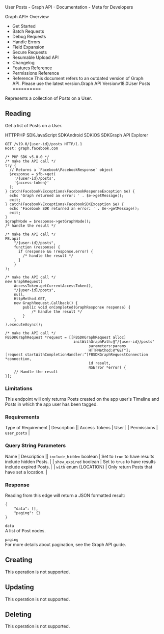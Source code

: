 User Posts - Graph API - Documentation - Meta for Developers

Graph API* Overview
* Get Started
* Batch Requests
* Debug Requests
* Handle Errors
* Field Expansion
* Secure Requests
* Resumable Upload API
* Changelog
* Features Reference
* Permissions Reference
* Reference
This document refers to an outdated version of Graph API. Please use the latest version.Graph API Versionv18.0User Posts
==========

Represents a collection of Posts on a User.

Reading
-------

Get a list of Posts on a User.

HTTPPHP SDKJavaScript SDKAndroid SDKiOS SDKGraph API Explorer
```
GET /v19.0/{user-id}/posts HTTP/1.1
Host: graph.facebook.com
```
```
/* PHP SDK v5.0.0 */
/* make the API call */
try {
  // Returns a `Facebook\FacebookResponse` object
  $response = $fb->get(
    '/{user-id}/posts',
    '{access-token}'
  );
} catch(Facebook\Exceptions\FacebookResponseException $e) {
  echo 'Graph returned an error: ' . $e->getMessage();
  exit;
} catch(Facebook\Exceptions\FacebookSDKException $e) {
  echo 'Facebook SDK returned an error: ' . $e->getMessage();
  exit;
}
$graphNode = $response->getGraphNode();
/* handle the result */
```
```
/* make the API call */
FB.api(
    "/{user-id}/posts",
    function (response) {
      if (response && !response.error) {
        /* handle the result */
      }
    }
);
```
```
/* make the API call */
new GraphRequest(
    AccessToken.getCurrentAccessToken(),
    "/{user-id}/posts",
    null,
    HttpMethod.GET,
    new GraphRequest.Callback() {
        public void onCompleted(GraphResponse response) {
            /* handle the result */
        }
    }
).executeAsync();
```
```
/* make the API call */
FBSDKGraphRequest *request = [[FBSDKGraphRequest alloc]
                               initWithGraphPath:@"/{user-id}/posts"
                                      parameters:params
                                      HTTPMethod:@"GET"];
[request startWithCompletionHandler:^(FBSDKGraphRequestConnection *connection,
                                      id result,
                                      NSError *error) {
    // Handle the result
}];
```
### Limitations

This endpoint will only returns Posts created on the app user's Timeline and Posts in which the app user has been tagged.

### Requirements

 Type of Requirement | Description || Access Tokens | User |
| Permissions | `user_posts` |
### Query String Parameters

 Name
  | 
 Description
  || `include_hidden`
boolean | Set to `true` to have results include hidden Posts. |
| `show_expired`
boolean | Set to `true` to have results include expired Posts. |
| `with`
enum {LOCATION} | Only return Posts that have set a location. |
### Response

Reading from this edge will return a JSON formatted result:

```
{
    "data": [],
    "paging": {}
}
```
`data`  
A list of Post nodes.

`paging`  
For more details about pagination, see the Graph API guide.

Creating
--------

This operation is not supported.

Updating
--------

This operation is not supported.

Deleting
--------

This operation is not supported.